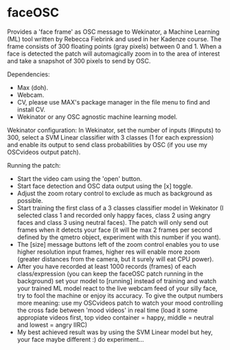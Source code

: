 # faceOSC

Provides a 'face frame' as OSC message to Wekinator, a Machine Learning (ML) tool written by Rebecca Fiebrink and used in her Kadenze course. The frame consists of 300 floating points (gray pixels) between 0 and 1. When a face is detected the patch will automagically zoom in to the area of interest and take a snapshot of 300 pixels to send by OSC.

Dependencies:
- Max (doh).
- Webcam.
- CV, please use MAX's package manager in the file menu to find and install CV.
- Wekinator or any OSC agnostic machine learning model.

Wekinator configuration:
In Wekinator, set the number of inputs (#inputs) to 300, select a SVM Linear classifier with 3 classes (1 for each expression) and enable its output to send class probabilities by OSC (if you use my OSCvideos output patch).

Running the patch:
- Start the video cam using the 'open' button.
- Start face detection and OSC data output using the [x] toggle.
- Adjust the zoom rotary control to exclude as much as background as possible.
- Start training the first class of a 3 classes classifier model in Wekinator (I selected class 1 and recorded only happy faces, class 2 using angry faces and class 3 using neutral faces). The patch will only send out frames when it detects your face (it will be max 2 frames per second defined by the qmetro object, experiment with this number if you want).
- The [size] message buttons left of the zoom control enables you to use higher resolution input frames, higher res will enable more zoom (greater distances from the camera, but it surely will eat CPU power).
- After you have recorded at least 1000 records (frames) of each class/expression (you can keep the faceOSC patch running in the background) set your model to [running] instead of training and watch your trained ML model react to the live webcam feed of your silly face, try to fool the machine or enjoy its accuracy. To give the output numbers more meaning: use my OSCvideos patch to watch your mood controlling the cross fade between 'mood videos' in real time (load it some appropiate videos first, top video container = happy, middle = neutral and lowest = angry IIRC)
- My best achieved result was by using the SVM Linear model but hey, your face maybe different :) do experiment...

